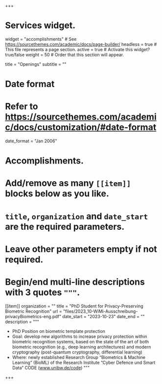 +++
# Services widget.
widget = "accomplishments"  # See https://sourcethemes.com/academic/docs/page-builder/
headless = true  # This file represents a page section.
active = true  # Activate this widget? true/false
weight = 50  # Order that this section will appear.

title = "Openings"
subtitle = ""

# Date format
#   Refer to https://sourcethemes.com/academic/docs/customization/#date-format
date_format = "Jan 2006"

# Accomplishments.
#   Add/remove as many `[[item]]` blocks below as you like.
#   `title`, `organization` and `date_start` are the required parameters.
#   Leave other parameters empty if not required.
#   Begin/end multi-line descriptions with 3 quotes `"""`.

[[item]]
  organization = ""
  title = "PhD Student for Privacy-Preserving Biometric Recognition"
  url = "files/2023_10-WiMi-Ausschreibung-privacyBiometrics-eng.pdf"
  date_start = "2023-10-23"
  date_end = ""
  description = """
  - PhD Position on biometric template protection
  - Goal: develop new algorithms to increase privacy protection within biometric recognition systems, based on the state of the art of both biometric recognition (e.g., deep learning architectures) and modern cryptography (post-quantum cryptography, differential learning)
  - Where: newly established Research Group “Biometrics & Machine Learning” (BioML) of the Research Institute “Cyber Defence und Smart Data” CODE (www.unibw.de/code)
  """




+++
